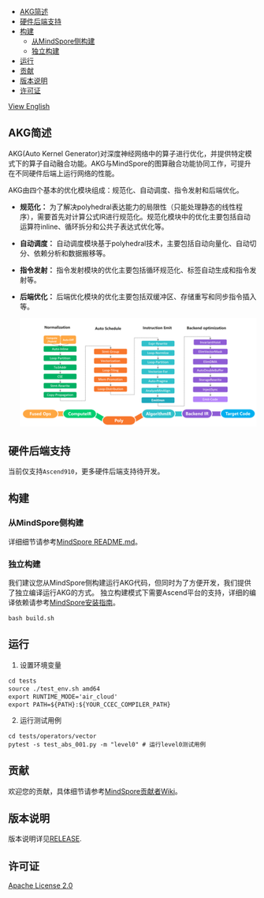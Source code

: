 - [AKG简述](#AKG简述)
- [硬件后端支持](#硬件后端支持)
- [构建](#构建)
    - [从MindSpore侧构建](#从MindSpore侧构建)
    - [独立构建](#独立构建)
- [运行](#运行)
- [贡献](#贡献)
- [版本说明](#版本说明)
- [许可证](#许可证)

[View English](./README.md)

## AKG简述
AKG(Auto Kernel Generator)对深度神经网络中的算子进行优化，并提供特定模式下的算子自动融合功能。AKG与MindSpore的图算融合功能协同工作，可提升在不同硬件后端上运行网络的性能。

AKG由四个基本的优化模块组成：规范化、自动调度、指令发射和后端优化。
- **规范化：** 为了解决polyhedral表达能力的局限性（只能处理静态的线性程序），需要首先对计算公式IR进行规范化。规范化模块中的优化主要包括自动运算符inline、循环拆分和公共子表达式优化等。
- **自动调度：** 自动调度模块基于polyhedral技术，主要包括自动向量化、自动切分、依赖分析和数据搬移等。
- **指令发射：** 指令发射模块的优化主要包括循环规范化、标签自动生成和指令发射等。
- **后端优化：** 后端优化模块的优化主要包括双缓冲区、存储重写和同步指令插入等。

  <img src="docs/akg-design.png" style="zoom:80%" div align=center/>

## 硬件后端支持
当前仅支持`Ascend910`，更多硬件后端支持待开发。

## 构建

### 从MindSpore侧构建
详细细节请参考[MindSpore README.md](https://gitee.com/mindspore/mindspore/blob/master/README.md)。

### 独立构建
我们建议您从MindSpore侧构建运行AKG代码，但同时为了方便开发，我们提供了独立编译运行AKG的方式。
独立构建模式下需要Ascend平台的支持，详细的编译依赖请参考[MindSpore安装指南](https://www.mindspore.cn/install)。
  ```
  bash build.sh
  ```
## 运行
1. 设置环境变量
  ```
  cd tests
  source ./test_env.sh amd64
  export RUNTIME_MODE='air_cloud'
  export PATH=${PATH}:${YOUR_CCEC_COMPILER_PATH}
  ```

2. 运行测试用例
  ```
  cd tests/operators/vector
  pytest -s test_abs_001.py -m "level0" # 运行level0测试用例
  ```

## 贡献

欢迎您的贡献，具体细节请参考[MindSpore贡献者Wiki](https://gitee.com/mindspore/mindspore/blob/master/CONTRIBUTING.md)。

## 版本说明

版本说明详见[RELEASE](RELEASE.md).

## 许可证

[Apache License 2.0](LICENSE)
